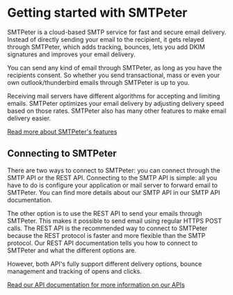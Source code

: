 # Getting started with SMTPeter


SMTPeter is a cloud-based SMTP service for fast and secure email delivery. Instead 
of directly sending your email to the recipient, it gets relayed through SMTPeter, 
which adds tracking, bounces, lets you add DKIM signatures and improves your email 
delivery. 

You can send any kind of email through SMTPeter, as long as you have the recipients 
consent. So whether you send transactional, mass or even your own outlook/thunderbird 
emails through SMTPeter is up to you. 

Receiving mail servers have different algorithms for accepting and limiting emails. 
SMTPeter optimizes your email delivery by adjusting delivery speed based on those 
rates. SMTPeter also has many other features to make email delivery easier. 

[Read more about SMTPeter's features](copernica-docs:SMTPeter/features) 

## Connecting to SMTPeter

There are two ways to connect to SMTPeter: you can connect through the SMTP API or 
the REST API. Connecting to the SMTP API is simple: all you have to do is configure 
your application or mail server to forward email to SMTPeter. You can find more details 
about our SMTP API in our SMTP API documentation. 

The other option is to use the REST API to send your emails through SMTPeter. This makes 
it possible to send email using regular HTTPS POST calls. The REST API is the recommended 
way to connect to SMTPeter because the REST protocol is faster and more flexible than the 
SMTP protocol. Our REST API documentation tells you how to connect to SMTPeter and what 
the different options are. 

However, both API's fully support different delivery options, bounce management and tracking 
of opens and clicks. 


[Read our API documentation for more information on our APIs](copernica-docs:SMTPeter/api-overview)
